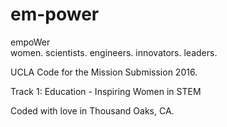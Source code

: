 # em-power
empoWer  
women. scientists. engineers. innovators. leaders. 

UCLA Code for the Mission Submission 2016. 

Track 1: Education - Inspiring Women in STEM

Coded with love in Thousand Oaks, CA.
